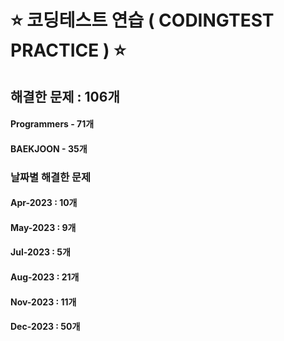 # ⭐ 코딩테스트 연습 ( CODINGTEST PRACTICE ) ⭐
## 해결한 문제 : 106개
#### Programmers - 71개
#### BAEKJOON - 35개

### 날짜별 해결한 문제 
#### Apr-2023 : 10개
#### May-2023 : 9개
#### Jul-2023 : 5개
#### Aug-2023 : 21개
#### Nov-2023 : 11개
#### Dec-2023 : 50개
